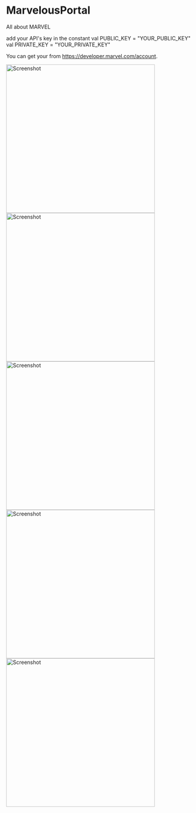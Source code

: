 # MarvelousPortal
All about MARVEL

add your API's key in the constant 
val PUBLIC_KEY = "YOUR_PUBLIC_KEY"
val PRIVATE_KEY = "YOUR_PRIVATE_KEY"

You can get your from https://developer.marvel.com/account.

<img src="https://i.imgur.com/sQQlzjg.png" height="400" alt="Screenshot"/>
<img src="https://i.imgur.com/l2ihBUj.png" height="400" alt="Screenshot"/>
<img src="https://i.imgur.com/x7exfoB.png" height="400" alt="Screenshot"/>
<img src="https://i.imgur.com/xNBRgxy.png" height="400" alt="Screenshot"/>
<img src="https://i.imgur.com/N9ZJIJ2.png" height="400" alt="Screenshot"/>
